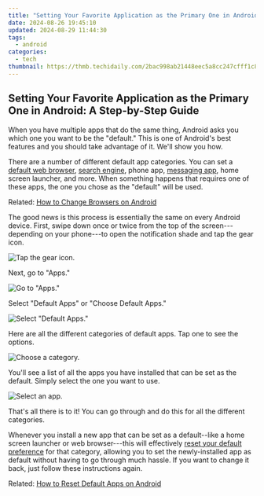 ```yaml
---
title: "Setting Your Favorite Application as the Primary One in Android: A Step-by-Step Guide"
date: 2024-08-26 19:45:10
updated: 2024-08-29 11:44:30
tags:
  - android
categories:
  - tech
thumbnail: https://thmb.techidaily.com/2bac998ab21448eec5a8cc247cfff1c8109a4e1512d9567d4d84793b48ec3fa6.jpg
---
```


## Setting Your Favorite Application as the Primary One in Android: A Step-by-Step Guide

When you have multiple apps that do the same thing, Android asks you which one you want to be the "default." This is one of Android's best features and you should take advantage of it. We'll show you how.

 There are a number of different default app categories. You can set a [default web browser](https://screen-recording.techidaily.com/2024-approved-discovering-the-finest-mac-screen-capture-software/), [search engine](https://android-frp.techidaily.com/in-2024-is-gsm-flasher-adb-legit-full-review-to-bypass-your-realme-v30t-phone-frp-lock-by-drfone-android/), phone app, [messaging app](https://techtrends.techidaily.com/guide-to-activate-or-deactivate-network-discovery-feature-in-windows-11/), home screen launcher, and more. When something happens that requires one of these apps, the one you chose as the "default" will be used.

Related: [How to Change Browsers on Android](https://screen-recording.techidaily.com/2024-approved-discovering-the-finest-mac-screen-capture-software/) 

 The good news is this process is essentially the same on every Android device. First, swipe down once or twice from the top of the screen---depending on your phone---to open the notification shade and tap the gear icon.

![Tap the gear icon.](https://static1.howtogeekimages.com/wordpress/wp-content/uploads/2022/03/2022-03-29_17-02-41.jpg?trim=1,1&amp;bg-color=000&amp;pad=1,1) 

 Next, go to "Apps."

![Go to "Apps."](https://static1.howtogeekimages.com/wordpress/wp-content/uploads/2016/10/2022-04-18_15-04-03.jpg) 

 Select "Default Apps" or "Choose Default Apps."

![Select "Default Apps."](https://static1.howtogeekimages.com/wordpress/wp-content/uploads/2016/10/2022-04-18_15-04-50.jpg) 

 Here are all the different categories of default apps. Tap one to see the options.

![Choose a category.](https://static1.howtogeekimages.com/wordpress/wp-content/uploads/2016/10/2022-04-18_15-06-02.jpg) 

 You'll see a list of all the apps you have installed that can be set as the default. Simply select the one you want to use.

![Select an app.](https://static1.howtogeekimages.com/wordpress/wp-content/uploads/2016/10/2022-04-18_15-08-10.jpg) 

 That's all there is to it! You can go through and do this for all the different categories.

 Whenever you install a new app that can be set as a default--like a home screen launcher or web browser---this will effectively [reset your default preference](https://ai-driven-video-production.techidaily.com/updated-the-ultimate-list-of-free-security-camera-software/) for that category, allowing you to set the newly-installed app as default without having to go through much hassle. If you want to change it back, just follow these instructions again.

Related: [How to Reset Default Apps on Android](https://ai-driven-video-production.techidaily.com/updated-the-ultimate-list-of-free-security-camera-software/)

<ins class="adsbygoogle"
     style="display:block"
     data-ad-format="autorelaxed"
     data-ad-client="ca-pub-7571918770474297"
     data-ad-slot="1223367746"></ins>



<ins class="adsbygoogle"
     style="display:block"
     data-ad-client="ca-pub-7571918770474297"
     data-ad-slot="8358498916"
     data-ad-format="auto"
     data-full-width-responsive="true"></ins>
